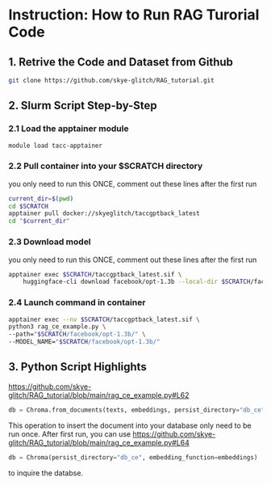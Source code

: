 # Instruction: How to Run RAG Turorial Code


## 1. Retrive the Code and Dataset from Github

```bash
git clone https://github.com/skye-glitch/RAG_tutorial.git
```

## 2. Slurm Script Step-by-Step

### 2.1 Load the apptainer module

```bash
module load tacc-apptainer
```

### 2.2 Pull container into your $SCRATCH directory
you only need to run this ONCE,
comment out these lines after the first run 

```bash
current_dir=$(pwd)
cd $SCRATCH
apptainer pull docker://skyeglitch/taccgptback_latest
cd "$current_dir"
```

### 2.3 Download model
you only need to run this ONCE,
comment out these lines after the first run 

```bash
apptainer exec $SCRATCH/taccgptback_latest.sif \
    huggingface-cli download facebook/opt-1.3b --local-dir $SCRATCH/facebook/opt-1.3b/
```
### 2.4 Launch command in container

```bash
apptainer exec --nv $SCRATCH/taccgptback_latest.sif \
python3 rag_ce_example.py \
--path="$SCRATCH/facebook/opt-1.3b/" \
--MODEL_NAME="$SCRATCH/facebook/opt-1.3b/" 
```

## 3. Python Script Highlights

https://github.com/skye-glitch/RAG_tutorial/blob/main/rag_ce_example.py#L62
```python
db = Chroma.from_documents(texts, embeddings, persist_directory="db_ce")
```
This operation to insert the document into your database only need to be run once.
After first run, you can use 
https://github.com/skye-glitch/RAG_tutorial/blob/main/rag_ce_example.py#L64

```python
db = Chroma(persist_directory="db_ce", embedding_function=embeddings)
```
to inquire the databse.


